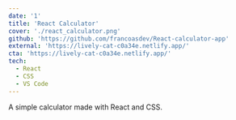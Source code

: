 ```yaml
---
date: '1'
title: 'React Calculator'
cover: './react_calculator.png'
github: 'https://github.com/francoasdev/React-calculator-app'
external: 'https://lively-cat-c0a34e.netlify.app/'
cta: 'https://lively-cat-c0a34e.netlify.app/'
tech:
  - React
  - CSS
  - VS Code
---
```


A simple calculator made with React and CSS.
